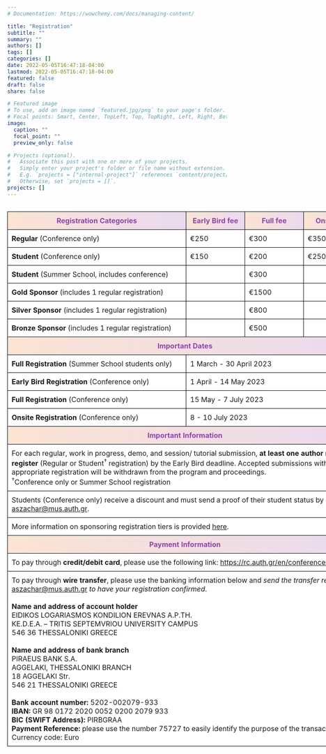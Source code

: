 ```yaml
---
# Documentation: https://wowchemy.com/docs/managing-content/

title: "Registration"
subtitle: ""
summary: ""
authors: []
tags: []
categories: []
date: 2022-05-05T16:47:18-04:00
lastmod: 2022-05-05T16:47:18-04:00
featured: false
draft: false
share: false

# Featured image
# To use, add an image named `featured.jpg/png` to your page's folder.
# Focal points: Smart, Center, TopLeft, Top, TopRight, Left, Right, BottomLeft, Bottom, BottomRight.
image:
  caption: ""
  focal_point: ""
  preview_only: false

# Projects (optional).
#   Associate this post with one or more of your projects.
#   Simply enter your project's folder or file name without extension.
#   E.g. `projects = ["internal-project"]` references `content/project/deep-learning/index.md`.
#   Otherwise, set `projects = []`.
projects: []
---
```


</br>
<style type="text/css">
.tg  {border-collapse:collapse;border-spacing:0;margin:0px auto;}
.tg td{border-color:black;border-style:solid;border-width:1px;font-family:inherit;font-size:inherit;background-color:white;
  overflow:hidden;padding:10px 9px;word-break:normal;}
.tg th{border-color:black;border-style:solid;border-width:1px;font-family:inherit;font-size:inherit;color:#8E44AD;  background-image: linear-gradient(90deg, #fbe4d2, #eadaef);
  font-weight:normal;overflow:hidden;padding:10px 9px;word-break:normal;}
@media screen and (max-width: 767px) {.tg {width: auto !important;}.tg col {width: auto !important;}.tg-wrap {overflow-x: auto;-webkit-overflow-scrolling: touch;margin: auto 0px;}}</style>
<div class="tg-wrap"><table class="tg" style="undefined;table-layout: fixed; width: 820px">
<colgroup>
<col style="width: 410px">
<col style="width: 135px">
<col style="width: 135px">
<col style="width: 135px">
</colgroup>
<thead>
  <tr>
    <th><b>Registration Categories</b></th>
    <th><b>Early Bird fee</b></th>
    <th><b>Full fee</b></th>
    <th><b>Onsite fee</b></th>
  </tr>
</thead>
<tbody>
  <tr>
    <td><b>Regular</b> (Conference only)</td>
    <td>€250</td>
    <td>€300</td>
    <td>€350</td>
  </tr>
  <tr>
    <td><b>Student</b> (Conference only)</td>
    <td>€150</td>
    <td>€200</td>
    <td>€250</td>
  </tr>
  <tr>
    <td><b>Student</b> (Summer School, includes conference)</td>
    <td></td>
    <td>€300</td>
    <td></td>
  </tr>
  <tr>
    <td><b>Gold Sponsor</b> (includes 1 regular registration)</td>
    <td></td>
    <td>€1500</td>
    <td></td>
  </tr>
  <tr>
    <td><b>Silver Sponsor</b> (includes 1 regular registration)</td>
    <td></td>
    <td>€800</td>
    <td></td>
  </tr>
  <tr>
    <td><b>Bronze Sponsor</b> (includes 1 regular registration)</td>
    <td></td>
    <td>€500</td>
    <td></td>
  </tr>
  <tr>
    <th colspan="4"><b>Important Dates</b></th>
  </tr>
  <tr>
    <td><b>Full Registration</b> (Summer School students only)</td>
    <td colspan="3">1 March - 30 April 2023</td>
  </tr>
  <tr>
    <td><b>Early Bird Registration</b> (Conference only)</td>
    <td colspan="3">1 April - 14 May 2023 </td>
  </tr>
  <tr>
    <td><b>Full Registration</b> (Conference only)</td>
    <td colspan="3"> 15 May - 7 July 2023 </td>
  </tr>
  <tr>
    <td><b>Onsite Registration</b> (Conference only)</td>
    <td colspan="3">8 - 10 July 2023</td>
  </tr>
  <tr>
    <th colspan="4"><b>Important Information</b></th>
  </tr>
  <tr>
    <td colspan="4">For each regular, work in progress, demo, and session/ tutorial submission, <b>at least one author must register</b> (Regular or Student<sup>&dagger;</sup> registration) by the Early Bird deadline. Accepted submissions without an appropriate registration will be withdrawn from the program and proceedings.</br>
      <sup>&dagger;</sup>Conference only or Summer School registration </td>
  </tr>
   <tr>
    <td colspan="4">Students (Conference only) receive a discount and must send a proof of their student status by email to <a href="mailto:aszachar@mus.auth.gr">aszachar@mus.auth.gr</a>.</td>
  </tr>
  <tr>
    <td colspan="4">More information on sponsoring registration tiers is provided <a href="calls/cfs/">here</a>.
    </td>
  </tr>
  <tr>
    <th colspan="4"><b>Payment Information</b></th>
  </tr>
  <tr>
    <td colspan="4">To pay through <b>credit/debit card</b>, please use the following link: <a href="https://rc.auth.gr/en/conference/159">https://rc.auth.gr/en/conference/159</a>. </td>
  </tr>
  <tr>
    <td colspan="4">To pay through <b>wire transfer</b>, please use the banking information below and <i>send the transfer receipt to</i> <a href="mailto:aszachar@mus.auth.gr">aszachar@mus.auth.gr</a> <i>to have your registration confirmed</i>. </br></br>
   <b>Name and address of account holder</b></br>
    EIDIKOS LOGARIASMOS KONDILION EREVNAS A.P.TH. </br>
    KE.D.E.A. – TRITIS SEPTEMVRIOU UNIVERSITY CAMPUS </br>
    546 36 THESSALONIKI GREECE </br></br>
   <b>Name and address of bank branch</b></br>
    PIRAEUS BANK S.A. </br>
    AGGELAKI, THESSALONIKI BRANCH </br>
    18 AGGELAKI Str. </br>
    546 21 THESSALONIKI GREECE </br></br>
    <b>Bank account number:</b> 5202-002079-933</br>
    <b>IBAN:</b> GR 98 0172 2020 0052 0200 2079 933</br>
    <b>BIC (SWIFT Address):</b> PIRBGRAΑ </br>
    <b>Payment Reference:</b> please use the number 75727 to easily identify the purpose of the transaction
    Currency code: Euro
    </td>
  </tr>    
</tbody>
</table></div>


